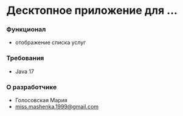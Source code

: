 # Десктопное приложение для ...

### Функционал
- отображение списка услуг

### Требования
- Java 17

### О разработчике
- Голосовская Мария 
- miss.mashenka.1999@gmail.com